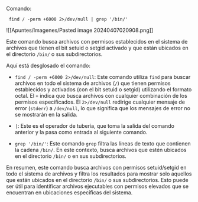 
Comando:

```
 find / -perm +6000 2>/dev/null | grep '/bin/'
```

![[Apuntes/Imagenes/Pasted image 20240407020908.png]]

Este comando busca archivos con permisos establecidos en el sistema de archivos que tienen el bit setuid o setgid activado y que están ubicados en el directorio `/bin/` o sus subdirectorios.

Aquí está desglosado el comando:

- `find / -perm +6000 2>/dev/null`: Este comando utiliza `find` para buscar archivos en todo el sistema de archivos (`/`) que tienen permisos establecidos y activados (con el bit setuid o setgid) utilizando el formato octal. El `+` indica que busca archivos con cualquier combinación de los permisos especificados. El `2>/dev/null` redirige cualquier mensaje de error (`stderr`) a `/dev/null`, lo que significa que los mensajes de error no se mostrarán en la salida.
    
- `|`: Este es el operador de tubería, que toma la salida del comando anterior y la pasa como entrada al siguiente comando.
    
- `grep '/bin/'`: Este comando `grep` filtra las líneas de texto que contienen la cadena `/bin/`. En este contexto, busca archivos que estén ubicados en el directorio `/bin/` o en sus subdirectorios.
    

En resumen, este comando busca archivos con permisos setuid/setgid en todo el sistema de archivos y filtra los resultados para mostrar solo aquellos que están ubicados en el directorio `/bin/` o sus subdirectorios. Esto puede ser útil para identificar archivos ejecutables con permisos elevados que se encuentran en ubicaciones específicas del sistema.